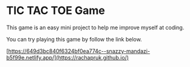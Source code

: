 # TIC TAC TOE Game

This game is an easy mini project to help me improve myself at coding.

You can try playing this game by follow the link below.

[https://649d3bc840f6324bf0ea774c--snazzy-mandazi-b5f99e.netlify.app/](https://rachapruk.github.io/)
